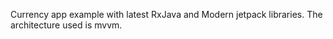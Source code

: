 Currency app example with latest RxJava and Modern jetpack libraries. The architecture used is mvvm.
